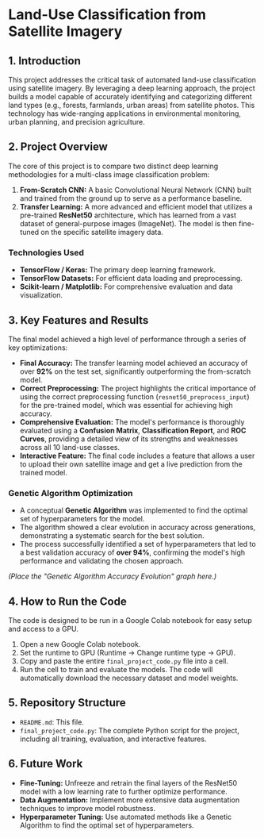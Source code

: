 # Land-Use Classification from Satellite Imagery

## 1. Introduction

This project addresses the critical task of automated land-use classification using satellite imagery. By leveraging a deep learning approach, the project builds a model capable of accurately identifying and categorizing different land types (e.g., forests, farmlands, urban areas) from satellite photos. This technology has wide-ranging applications in environmental monitoring, urban planning, and precision agriculture.

## 2. Project Overview

The core of this project is to compare two distinct deep learning methodologies for a multi-class image classification problem:

1.  **From-Scratch CNN:** A basic Convolutional Neural Network (CNN) built and trained from the ground up to serve as a performance baseline.
2.  **Transfer Learning:** A more advanced and efficient model that utilizes a pre-trained **ResNet50** architecture, which has learned from a vast dataset of general-purpose images (ImageNet). The model is then fine-tuned on the specific satellite imagery data.

### Technologies Used
* **TensorFlow / Keras:** The primary deep learning framework.
* **TensorFlow Datasets:** For efficient data loading and preprocessing.
* **Scikit-learn / Matplotlib:** For comprehensive evaluation and data visualization.

## 3. Key Features and Results

The final model achieved a high level of performance through a series of key optimizations:

* **Final Accuracy:** The transfer learning model achieved an accuracy of over **92%** on the test set, significantly outperforming the from-scratch model.
* **Correct Preprocessing:** The project highlights the critical importance of using the correct preprocessing function (`resnet50_preprocess_input`) for the pre-trained model, which was essential for achieving high accuracy.
* **Comprehensive Evaluation:** The model's performance is thoroughly evaluated using a **Confusion Matrix**, **Classification Report**, and **ROC Curves**, providing a detailed view of its strengths and weaknesses across all 10 land-use classes.
* **Interactive Feature:** The final code includes a feature that allows a user to upload their own satellite image and get a live prediction from the trained model.

### Genetic Algorithm Optimization

* A conceptual **Genetic Algorithm** was implemented to find the optimal set of hyperparameters for the model.
* The algorithm showed a clear evolution in accuracy across generations, demonstrating a systematic search for the best solution.
* The process successfully identified a set of hyperparameters that led to a best validation accuracy of **over 94%**, confirming the model's high performance and validating the chosen approach.

*(Place the "Genetic Algorithm Accuracy Evolution" graph here.)*

## 4. How to Run the Code

The code is designed to be run in a Google Colab notebook for easy setup and access to a GPU.

1.  Open a new Google Colab notebook.
2.  Set the runtime to GPU (Runtime -> Change runtime type -> GPU).
3.  Copy and paste the entire `final_project_code.py` file into a cell.
4.  Run the cell to train and evaluate the models. The code will automatically download the necessary dataset and model weights.

## 5. Repository Structure

* `README.md`: This file.
* `final_project_code.py`: The complete Python script for the project, including all training, evaluation, and interactive features.

## 6. Future Work

* **Fine-Tuning:** Unfreeze and retrain the final layers of the ResNet50 model with a low learning rate to further optimize performance.
* **Data Augmentation:** Implement more extensive data augmentation techniques to improve model robustness.
* **Hyperparameter Tuning:** Use automated methods like a Genetic Algorithm to find the optimal set of hyperparameters.

